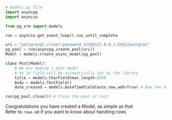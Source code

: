 ```python
# models.py file
import asyncpg
import asyncio

from pg_orm import models

run = asyncio.get_event_loop().run_until_complete

uri = "postgresql://user:password_1234@127.0.0.1:5432/postgres"
pg_pool = run(asyncpg.create_pool(uri))
Model = models.create_async_model(pg_pool)

class Post(Model):
    # We are making a post model
    # An id field will be automatically set by the library
    title = models.CharField(max_length=255)
    body = models.TextField()
    date_created = models.DateTimeField(auto_now_add=True) # Now the date_created will be automatically set

run(pg_pool.close()) # Close the pool at last
```
Congratulations you have created a Model, as simple as that  
Refer to `rows.md` if you want to know about handling rows